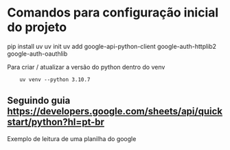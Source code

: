 # Comandos para configuração inicial do projeto

pip install uv
uv init
uv add google-api-python-client google-auth-httplib2 google-auth-oauthlib

Para criar / atualizar a versão do python dentro do venv
```
    uv venv --python 3.10.7
```

## Seguindo guia https://developers.google.com/sheets/api/quickstart/python?hl=pt-br

Exemplo de leitura de uma planilha do google
